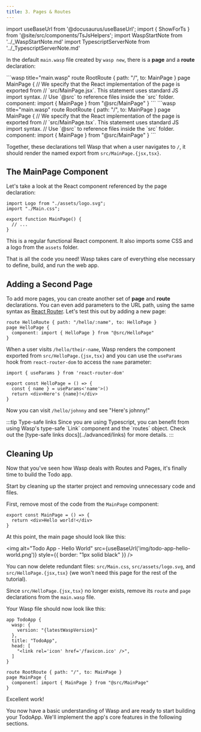 ```yaml
---
title: 3. Pages & Routes
---
```


import useBaseUrl from '@docusaurus/useBaseUrl';
import { ShowForTs } from '@site/src/components/TsJsHelpers';
import WaspStartNote from '../\_WaspStartNote.md'
import TypescriptServerNote from '../\_TypescriptServerNote.md'

In the default `main.wasp` file created by `wasp new`, there is a **page** and a **route** declaration:

<Tabs groupId="js-ts">
  <TabItem value="js" label="JavaScript">
    ```wasp title="main.wasp"
    route RootRoute { path: "/", to: MainPage }
    page MainPage {
      // We specify that the React implementation of the page is exported from
      // `src/MainPage.jsx`. This statement uses standard JS import syntax.
      // Use `@src` to reference files inside the `src` folder.
      component: import { MainPage } from "@src/MainPage"
    }
    ```
  </TabItem>

  <TabItem value="ts" label="TypeScript">
    ```wasp title="main.wasp"
    route RootRoute { path: "/", to: MainPage }
    page MainPage {
      // We specify that the React implementation of the page is exported from
      // `src/MainPage.tsx`. This statement uses standard JS import syntax.
      // Use `@src` to reference files inside the `src` folder.
      component: import { MainPage } from "@src/MainPage"
    }
    ```
  </TabItem>
</Tabs>

Together, these declarations tell Wasp that when a user navigates to `/`, it should render the named export from `src/MainPage.{jsx,tsx}`.

## The MainPage Component

Let's take a look at the React component referenced by the page declaration:

```tsx title="src/MainPage.tsx" auto-js
import Logo from "./assets/logo.svg";
import "./Main.css";

export function MainPage() {
  // ...
}
```

This is a regular functional React component. It also imports some CSS and a logo from the `assets` folder.

That is all the code you need! Wasp takes care of everything else necessary to define, build, and run the web app.

<WaspStartNote />

<ShowForTs>
  <TypescriptServerNote />
</ShowForTs>

## Adding a Second Page

To add more pages, you can create another set of **page** and **route** declarations. You can even add parameters to the URL path, using the same syntax as [React Router](https://reactrouter.com/en/6.26.1). Let's test this out by adding a new page:

```wasp title="main.wasp"
route HelloRoute { path: "/hello/:name", to: HelloPage }
page HelloPage {
  component: import { HelloPage } from "@src/HelloPage"
}
```

When a user visits `/hello/their-name`, Wasp renders the component exported from `src/HelloPage.{jsx,tsx}` and you can use the `useParams` hook from `react-router-dom` to access the `name` parameter:

```tsx title="src/HelloPage.tsx" auto-js
import { useParams } from 'react-router-dom'

export const HelloPage = () => {
  const { name } = useParams<'name'>()
  return <div>Here's {name}!</div>
}
```

Now you can visit `/hello/johnny` and see "Here's johnny!"

<ShowForTs>
  :::tip Type-safe links
  Since you are using Typescript, you can benefit from using Wasp's type-safe `Link` component and the `routes` object. Check out the [type-safe links docs](../advanced/links) for more details.
  :::
</ShowForTs>

## Cleaning Up

Now that you've seen how Wasp deals with Routes and Pages, it's finally time to build the Todo app.

Start by cleaning up the starter project and removing unnecessary code and files.

First, remove most of the code from the `MainPage` component:

```tsx title="src/MainPage.tsx" auto-js
export const MainPage = () => {
  return <div>Hello world!</div>
}
```

At this point, the main page should look like this:

<img alt="Todo App - Hello World" src={useBaseUrl('img/todo-app-hello-world.png')} style={{ border: "1px solid black" }} />

You can now delete redundant files: `src/Main.css`, `src/assets/logo.svg`, and `src/HelloPage.{jsx,tsx}` (we won't need this page for the rest of the tutorial).

Since `src/HelloPage.{jsx,tsx}` no longer exists, remove its `route` and `page` declarations from the `main.wasp` file.

Your Wasp file should now look like this:

```wasp title="main.wasp"
app TodoApp {
  wasp: {
    version: "{latestWaspVersion}"
  },
  title: "TodoApp",
  head: [
    "<link rel='icon' href='/favicon.ico' />",
  ]
}

route RootRoute { path: "/", to: MainPage }
page MainPage {
  component: import { MainPage } from "@src/MainPage"
}
```

Excellent work!

You now have a basic understanding of Wasp and are ready to start building your TodoApp.
We'll implement the app's core features in the following sections.
